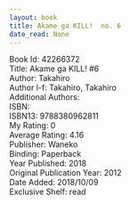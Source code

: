 ```yaml
---
layout: book
title: Akame ga KILL!  no. 6
date_read: None
---
```


Book Id: 42266372<br />
Title: Akame ga KILL! #6<br />
Author: Takahiro<br />
Author l-f: Takahiro, Takahiro<br />
Additional Authors: <br />
ISBN: <br />
ISBN13: 9788380962811<br />
My Rating: 0<br />
Average Rating: 4.16<br />
Publisher: Waneko<br />
Binding: Paperback<br />
Year Published: 2018<br />
Original Publication Year: 2012<br />
Date Added: 2018/10/09<br />
Exclusive Shelf: read<br />

